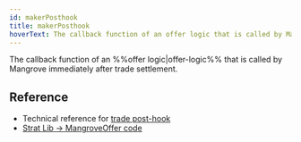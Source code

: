 ```yaml
---
id: makerPosthook
title: makerPosthook
hoverText: The callback function of an offer logic that is called by Mangrove immediately after trade settlement.
---
```


The callback function of an %%offer logic|offer-logic%% that is called by Mangrove immediately after trade settlement.

## Reference
* Technical reference for [trade post-hook](../contracts/technical-references/taking-and-making-offers/reactive-offer/maker-contract.md#trade-posthook)
* [Strat Lib -> MangroveOffer code](../strat-lib/technical-references/code/strategies/MangroveOffer.md#makerposthook)